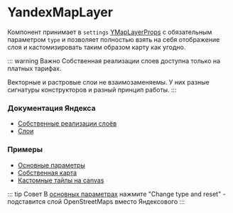 # YandexMapLayer

Компонент принимает в `settings` [YMapLayerProps](https://yandex.ru/dev/jsapi30/doc/ru/ref/#YMapLayerProps) с обязательным параметром `type` и позволяет полностью взять на себя отображение слоя и кастомизировать таким образом карту как угодно.

::: warning Важно
Собственная реализации слоев доступна только на платных тарифах.

Векторные и растровые слои не взаимозаменяемы. У них разные сигнатуры конструкторов и разный принцип работы.
:::

### Документация Яндекса
- [Собственные реализации слоёв](https://yandex.ru/dev/jsapi30/doc/ru/dg/concepts/custom-layers)
- [Слои](https://yandex.ru/dev/jsapi30/doc/ru/dg/concepts/map-objects#layers)

### Примеры
- [Основные параметры](/examples/map-params)
- [Собственная карта](/examples/custom-map)
- [Кастомные тайлы на canvas](/examples/canvas-tiles)

::: tip Совет
В [основных параметрах](/examples/map-params) нажмите "Change type and reset" - подставится слой OpenStreetMaps вместо Яндексового
:::

